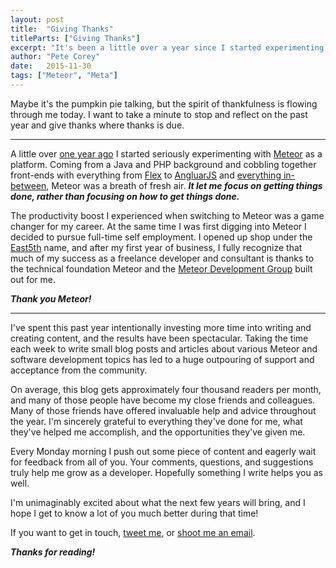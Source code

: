 ```yaml
---
layout: post
title:  "Giving Thanks"
titleParts: ["Giving Thanks"]
excerpt: "It's been a little over a year since I started experimenting with Meteor. In that time it has given me the confidence to start successfully working for myself. Thanks Meteor!"
author: "Pete Corey"
date:   2015-11-30
tags: ["Meteor", "Meta"]
---
```


Maybe it's the pumpkin pie talking, but the spirit of thankfulness is flowing through me today. I want to take a minute to stop and reflect on the past year and give thanks where thanks is due.

<hr/>

A little over [one year ago](/blog/2014/12/02/meteor-first-impressions/) I started seriously experimenting with [Meteor](https://www.meteor.com/) as a platform. Coming from a Java and PHP background and cobbling together front-ends with everything from [Flex](http://www.adobe.com/products/flex.html) to [AngluarJS](https://angularjs.org/) and [everything in-between](https://jquery.com/), Meteor was a breath of fresh air. ___It let me focus on getting things done, rather than focusing on how to get things done.___

The productivity boost I experienced when switching to Meteor was a game changer for my career. At the same time I was first digging into Meteor I decided to pursue full-time self employment. I opened up shop under the [East5th](http://www.east5th.co/) name, and after my first year of business, I fully recognize that much of my success as a freelance developer and consultant is thanks to the technical foundation Meteor and the [Meteor Development Group](https://www.meteor.com/people) built out for me.

___Thank you Meteor!___

<hr/>

I've spent this past year intentionally investing more time into writing and creating content, and the results have been spectacular. Taking the time each week to write small blog posts and articles about various Meteor and software development topics has led to a huge outpouring of support and acceptance from the community.

On average, this blog gets approximately four thousand readers per month, and many of those people have become my close friends and colleagues. Many of those friends have offered invaluable help and advice throughout the year. I'm sincerely grateful to everything they've done for me, what they've helped me accomplish, and the opportunities they've given me.

Every Monday morning I push out some piece of content and eagerly wait for feedback from all of you. Your comments, questions, and suggestions truly help me grow as a developer. Hopefully something I write helps you as well.

I'm unimaginably excited about what the next few years will bring, and I hope I get to know a lot of you much better during that time!

If you want to get in touch, [tweet me](https://twitter.com/petecorey), or [shoot me an email](mailto:hello@petecorey.com).

___Thanks for reading!___
